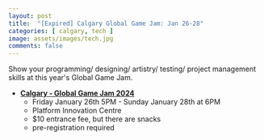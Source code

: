 ```yaml
---
layout: post
title:  "[Expired] Calgary Global Game Jam: Jan 26-28"
categories: [ calgary, tech ]
image: assets/images/tech.jpg
comments: false
---
```


Show your programming/ designing/ artistry/ testing/ project management skills at this year's Global Game Jam.

- **[Calgary - Global Game Jam 2024](https://globalgamejam.org/jam-sites/2024/calgary-global-game-jam-2024)**
    - Friday January 26th 5PM - Sunday January 28th at 6PM
    - Platform Innovation Centre
    - $10 entrance fee, but there are snacks
    - pre-registration required

